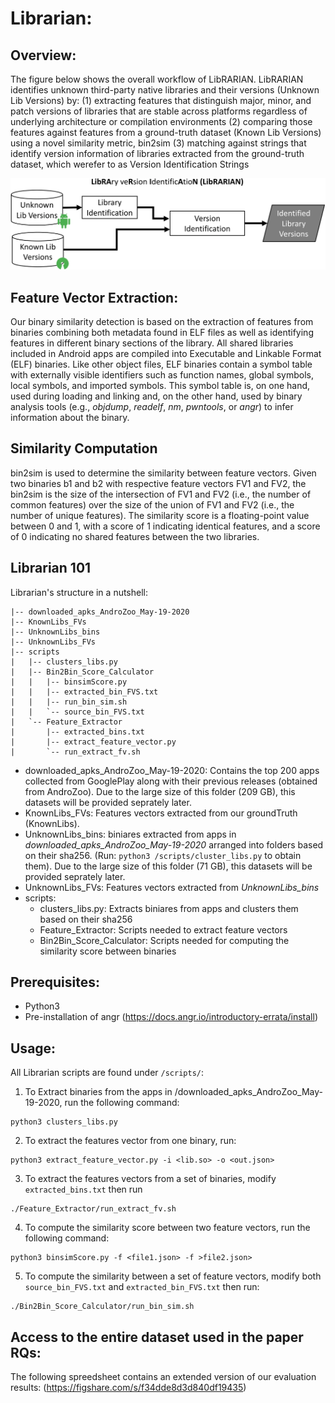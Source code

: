 # Librarian:

## Overview: ##
The figure below shows the overall workflow of LibRARIAN. LibRARIAN identifies unknown third-party native libraries and their versions (Unknown Lib Versions) by:
(1) extracting features that distinguish major, minor, and patch versions of libraries that are stable across platforms regardless of underlying architecture or compilation environments 
(2) comparing those features against features from a ground-truth dataset (Known Lib Versions) using a novel similarity metric, bin2sim 
(3) matching against strings that identify version information of libraries extracted from the ground-truth dataset, which werefer to as Version Identification Strings

![Figure 1](/images/approach_cropped-1.png) 

## Feature Vector Extraction: ##
Our binary similarity detection is based on the extraction of features from binaries combining both metadata found in ELF files as well as identifying features in different binary sections of the library. All shared libraries included in Android apps are compiled into Executable and Linkable Format (ELF) binaries. Like other object files, ELF binaries contain a symbol table with externally visible identifiers such as function names, global symbols, local symbols, and imported symbols.
This symbol table is, on one hand, used during loading and linking and, on the other hand, used by binary analysis tools (e.g., *objdump*, *readelf*, *nm*, *pwntools*, or *angr*) to infer information about the binary.

## Similarity Computation ##
bin2sim is used to determine the similarity between feature vectors. Given two binaries b1 and b2 with respective feature vectors FV1 and FV2, the bin2sim is the size of the intersection of FV1 and FV2 (i.e., the number of common features) over the size of the union of FV1 and FV2 (i.e., the number of unique features). The similarity score is a floating-point value between 0 and 1, with a score of 1 indicating identical features, and a score of 0 indicating no shared features between the two libraries.

## Librarian 101 ## 
Librarian's structure in a nutshell:
```
|-- downloaded_apks_AndroZoo_May-19-2020
|-- KnownLibs_FVs
|-- UnknownLibs_bins
|-- UnknownLibs_FVs
|-- scripts
|   |-- clusters_libs.py
|   |-- Bin2Bin_Score_Calculator
|   |   |-- binsimScore.py
|   |   |-- extracted_bin_FVS.txt
|   |   |-- run_bin_sim.sh
|   |   `-- source_bin_FVS.txt
|   `-- Feature_Extractor
|       |-- extracted_bins.txt
|       |-- extract_feature_vector.py
|       `-- run_extract_fv.sh
```

* downloaded_apks_AndroZoo_May-19-2020: Contains the top 200 apps collected from GooglePlay along with their previous releases (obtained from AndroZoo). Due to the large size of this folder (209 GB), this datasets will be provided seprately later. 
* KnownLibs_FVs: Features vectors extracted from our groundTruth (KnownLibs).
* UnknownLibs_bins: biniares extracted from apps in *downloaded_apks_AndroZoo_May-19-2020* arranged into folders based on their sha256. (Run: `python3 /scripts/cluster_libs.py` to obtain them). Due to the large size of this folder (71 GB), this datasets will be provided seprately later.
* UnknownLibs_FVs: Features vectors extracted from *UnknownLibs_bins*
* scripts:
  * clusters_libs.py: Extracts biniares from apps and clusters them based on their sha256
  * Feature_Extractor: Scripts needed to extract feature vectors
  * Bin2Bin_Score_Calculator: Scripts needed for computing the similarity score between binaries 

## Prerequisites: ##
* Python3
* Pre-installation of angr (https://docs.angr.io/introductory-errata/install)

## Usage: ##
All Librarian scripts are found under `/scripts/`:
1. To Extract binaries from the apps in /downloaded_apks_AndroZoo_May-19-2020, run the following command:
``` 
python3 clusters_libs.py
```
2. To extract the features vector from one binary, run:
```
python3 extract_feature_vector.py -i <lib.so> -o <out.json>
```
3. To extract the features vectors from a set of binaries, modify `extracted_bins.txt` then run
``` 
./Feature_Extractor/run_extract_fv.sh 
```
4. To compute the similarity score between two feature vectors, run the following command:
```
python3 binsimScore.py -f <file1.json> -f >file2.json>
```
5. To compute the similarity between a set of feature vectors, modify both `source_bin_FVS.txt` and `extracted_bin_FVS.txt` then run:
```
./Bin2Bin_Score_Calculator/run_bin_sim.sh
```

## Access to the entire dataset used in the paper RQs: ##
The following spreedsheet contains an extended version of our evaluation results:
(https://figshare.com/s/f34dde8d3d840df19435)
